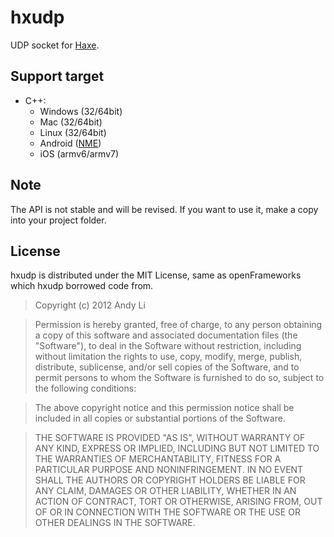 # hxudp

UDP socket for [Haxe](http://haxe.org/).

## Support target

* C++:
  * Windows (32/64bit)
  * Mac (32/64bit)
  * Linux (32/64bit)
  * Android ([NME](http://www.haxenme.org/))
  * iOS (armv6/armv7)

## Note

The API is not stable and will be revised. If you want to use it, make a copy into your project folder.

## License

hxudp is distributed under the MIT License, same as openFrameworks which hxudp borrowed code from.

> Copyright (c) 2012 Andy Li

> Permission is hereby granted, free of charge, to any person obtaining a copy of this software and associated documentation files (the "Software"), to deal in the Software without restriction, including without limitation the rights to use, copy, modify, merge, publish, distribute, sublicense, and/or sell copies of the Software, and to permit persons to whom the Software is furnished to do so, subject to the following conditions:

> The above copyright notice and this permission notice shall be included in all copies or substantial portions of the Software.

> THE SOFTWARE IS PROVIDED "AS IS", WITHOUT WARRANTY OF ANY KIND, EXPRESS OR IMPLIED, INCLUDING BUT NOT LIMITED TO THE WARRANTIES OF MERCHANTABILITY, FITNESS FOR A PARTICULAR PURPOSE AND NONINFRINGEMENT. IN NO EVENT SHALL THE AUTHORS OR COPYRIGHT HOLDERS BE LIABLE FOR ANY CLAIM, DAMAGES OR OTHER LIABILITY, WHETHER IN AN ACTION OF CONTRACT, TORT OR OTHERWISE, ARISING FROM, OUT OF OR IN CONNECTION WITH THE SOFTWARE OR THE USE OR OTHER DEALINGS IN THE SOFTWARE.